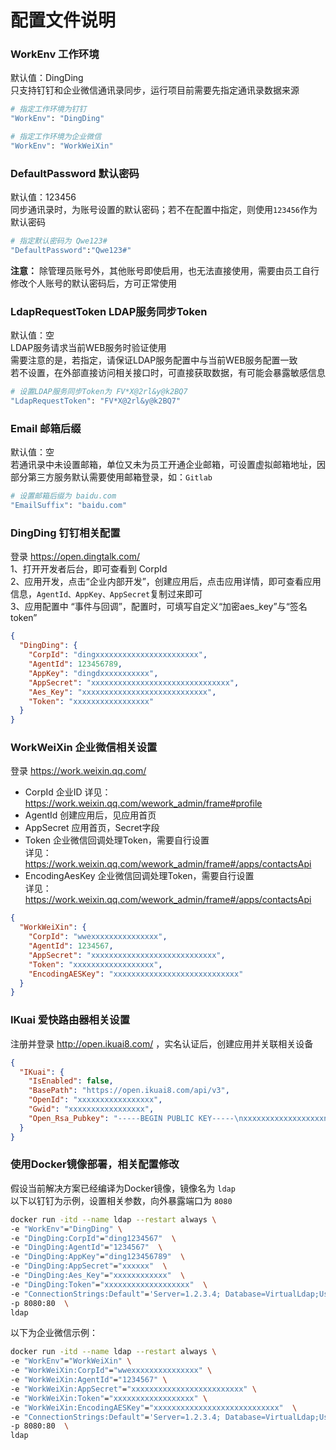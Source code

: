 # 配置文件说明
### WorkEnv 工作环境
默认值：DingDing  
只支持钉钉和企业微信通讯录同步，运行项目前需要先指定通讯录数据来源

```bash
# 指定工作环境为钉钉
"WorkEnv": "DingDing"

# 指定工作环境为企业微信
"WorkEnv": "WorkWeiXin" 
```

### DefaultPassword 默认密码
默认值：123456  
同步通讯录时，为账号设置的默认密码；若不在配置中指定，则使用`123456`作为默认密码
```bash
# 指定默认密码为 Qwe123#
"DefaultPassword":"Qwe123#"
```
**注意：** 除管理员账号外，其他账号即使启用，也无法直接使用，需要由员工自行修改个人账号的默认密码后，方可正常使用

### LdapRequestToken LDAP服务同步Token
默认值：空  
LDAP服务请求当前WEB服务时验证使用  
需要注意的是，若指定，请保证LDAP服务配置中与当前WEB服务配置一致  
若不设置，在外部直接访问相关接口时，可直接获取数据，有可能会暴露敏感信息
``` bash
# 设置LDAP服务同步Token为 FV*X@2rl&y@k2BQ7 
"LdapRequestToken": "FV*X@2rl&y@k2BQ7"
```

### Email 邮箱后缀
默认值：空  
若通讯录中未设置邮箱，单位又未为员工开通企业邮箱，可设置虚拟邮箱地址，因部分第三方服务默认需要使用邮箱登录，如：`Gitlab`
``` bash
# 设置邮箱后缀为 baidu.com
"EmailSuffix": "baidu.com"
```

### DingDing 钉钉相关配置
登录 https://open.dingtalk.com/   
1、打开开发者后台，即可查看到 CorpId  
2、应用开发，点击“企业内部开发”，创建应用后，点击应用详情，即可查看应用信息，`AgentId、AppKey、AppSecret`复制过来即可  
3、应用配置中 “事件与回调”，配置时，可填写自定义“加密aes_key”与“签名token”  
```json
{
  "DingDing": {
    "CorpId": "dingxxxxxxxxxxxxxxxxxxxxxxx",
    "AgentId": 123456789,
    "AppKey": "dingdxxxxxxxxxxx",
    "AppSecret": "xxxxxxxxxxxxxxxxxxxxxxxxxxxxxxx",
    "Aes_Key": "xxxxxxxxxxxxxxxxxxxxxxxxxxxx",
    "Token": "xxxxxxxxxxxxxxxxx"
  }
}  

```

### WorkWeiXin 企业微信相关设置
登录 https://work.weixin.qq.com/
- CorpId 企业ID 详见：https://work.weixin.qq.com/wework_admin/frame#profile
- AgentId 创建应用后，见应用首页
- AppSecret 应用首页，Secret字段 
- Token 企业微信回调处理Token，需要自行设置  
  详见：https://work.weixin.qq.com/wework_admin/frame#/apps/contactsApi 
- EncodingAesKey 企业微信回调处理Token，需要自行设置  
  详见：https://work.weixin.qq.com/wework_admin/frame#/apps/contactsApi
```json
{
  "WorkWeiXin": {
    "CorpId": "wwexxxxxxxxxxxxxxx",
    "AgentId": 1234567,
    "AppSecret": "xxxxxxxxxxxxxxxxxxxxxxxxxxxx",
    "Token": "xxxxxxxxxxxxxxxxxx",
    "EncodingAESKey": "xxxxxxxxxxxxxxxxxxxxxxxxxxxx"
  }
}
```

### IKuai 爱快路由器相关设置
注册并登录 http://open.ikuai8.com/ ，实名认证后，创建应用并关联相关设备
```json
{
  "IKuai": {
    "IsEnabled": false,
    "BasePath": "https://open.ikuai8.com/api/v3",
    "OpenId": "xxxxxxxxxxxxxxxxx",
    "Gwid": "xxxxxxxxxxxxxxxxx",
    "Open_Rsa_Pubkey": "-----BEGIN PUBLIC KEY-----\nxxxxxxxxxxxxxxxxxxn\nxxxxxxxxxxxxxxxxxxxx\nxxxxxxxxxxxxxxxxxxxxxx\n-----END PUBLIC KEY-----"
  } 
}
```

### 使用Docker镜像部署，相关配置修改
假设当前解决方案已经编译为Docker镜像，镜像名为 `ldap`  
以下以钉钉为示例，设置相关参数，向外暴露端口为 `8080`
```bash
docker run -itd --name ldap --restart always \
-e "WorkEnv"="DingDing" \
-e "DingDing:CorpId"="ding1234567"  \
-e "DingDing:AgentId"="1234567"  \
-e "DingDing:AppKey"="ding123456789"  \
-e "DingDing:AppSecret"="xxxxxx"  \
-e "DingDing:Aes_Key"="xxxxxxxxxxxx"  \
-e "DingDing:Token"="xxxxxxxxxxxxxxxxxxx"  \
-e "ConnectionStrings:Default"='Server=1.2.3.4; Database=VirtualLdap;User ID=root; Password=123qwe;port=3306;CharSet=utf8;SslMode=none;' \
-p 8080:80  \
ldap
```
以下为企业微信示例：
```bash
docker run -itd --name ldap --restart always \
-e "WorkEnv"="WorkWeiXin" \
-e "WorkWeiXin:CorpId"="wwexxxxxxxxxxxxxxx" \
-e "WorkWeiXin:AgentId"="1234567" \
-e "WorkWeiXin:AppSecret"="xxxxxxxxxxxxxxxxxxxxxxxxx" \
-e "WorkWeiXin:Token"="xxxxxxxxxxxxxxxxxx" \
-e "WorkWeiXin:EncodingAESKey"="xxxxxxxxxxxxxxxxxxxxxxxxxxxx"  \
-e "ConnectionStrings:Default"='Server=1.2.3.4; Database=VirtualLdap;User ID=root; Password=123qwe;port=3306;CharSet=utf8;SslMode=none;' \
-p 8080:80  \
ldap
```